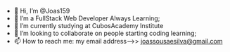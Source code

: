 - 👋 Hi, I’m @Joas159
- 👀 I’m a FullStack Web Developer Always Learning;
- 🌱 I’m currently studying at CubosAcademy Institute
- 💞️ I’m looking to collaborate on people starting coding learning;
- 📫 How to reach me: my email address-->> joassousaesilva@gmail.com

<!---
Joas159/Joas159 is a ✨ special ✨ repository because its `README.md` (this file) appears on your GitHub profile.
You can click the Preview link to take a look at your changes.
--->
